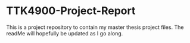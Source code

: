# TTK4900-Project-Report
This is a project repository to contain my master thesis project files. The readMe will hopefully be updated as I go along.
